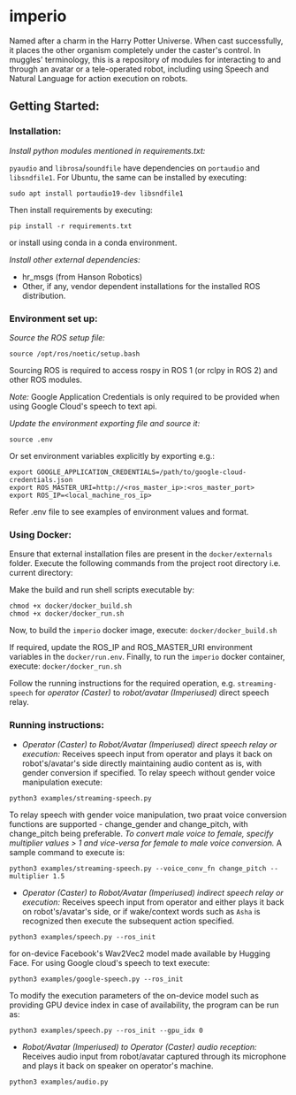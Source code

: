 # imperio
Named after a charm in the Harry Potter Universe. When cast successfully, it places the other organism completely under the caster's control. In muggles' terminology, this is a repository of modules for interacting to and through an avatar or a tele-operated robot, including using Speech and Natural Language for action execution on robots.

## Getting Started:

### Installation:
*Install python modules mentioned in requirements.txt:*

`pyaudio` and `librosa`/`soundfile` have dependencies on `portaudio` and `libsndfile1`. For Ubuntu, the same can be installed by executing:

`sudo apt install portaudio19-dev libsndfile1`

Then install requirements by executing:

`pip install -r requirements.txt`

or install using conda in a conda environment.

*Install other external dependencies:*
- hr_msgs (from Hanson Robotics)
- Other, if any, vendor dependent installations for the installed ROS distribution.

### Environment set up:

*Source the ROS setup file:*

`source /opt/ros/noetic/setup.bash`

Sourcing ROS is required to access rospy in ROS 1 (or rclpy in ROS 2) and other ROS modules.

*Note:* Google Application Credentials is only required to be provided when using Google Cloud's speech to text api.

*Update the environment exporting file and source it:*

`source .env`

Or set environment variables explicitly by exporting e.g.: 
```
export GOOGLE_APPLICATION_CREDENTIALS=/path/to/google-cloud-credentials.json
export ROS_MASTER_URI=http://<ros_master_ip>:<ros_master_port>
export ROS_IP=<local_machine_ros_ip>
```

Refer .env file to see examples of environment values and format.

### Using Docker:

Ensure that external installation files are present in the `docker/externals` folder. Execute the following commands from the project root directory i.e. current directory:

Make the build and run shell scripts executable by:
```
chmod +x docker/docker_build.sh
chmod +x docker/docker_run.sh
```

Now, to build the `imperio` docker image, execute:
`docker/docker_build.sh`

If required, update the ROS_IP and ROS_MASTER_URI environment variables in the `docker/run.env`. Finally, to run the `imperio` docker container, execute:
`docker/docker_run.sh`

Follow the running instructions for the required operation, e.g. `streaming-speech` for *operator (Caster)* to *robot/avatar (Imperiused)* direct speech relay.

### Running instructions:

- *Operator (Caster) to Robot/Avatar (Imperiused) direct speech relay or execution:* Receives speech input from operator and plays it back on robot's/avatar's side directly maintaining audio content as is, with gender conversion if specified. To relay speech without gender voice manipulation execute:

`python3 examples/streaming-speech.py`

To relay speech with gender voice manipulation, two praat voice conversion functions are supported - change_gender and change_pitch, with change_pitch being preferable. *To convert male voice to female, specify multiplier values > 1 and vice-versa for female to male voice conversion.* A sample command to execute is:

`python3 examples/streaming-speech.py --voice_conv_fn change_pitch --multiplier 1.5`

- *Operator (Caster) to Robot/Avatar (Imperiused) indirect speech relay or execution:* Receives speech input from operator and either plays it back on robot's/avatar's side, or if wake/context words such as `Asha` is recognized then execute the subsequent action specified.

`python3 examples/speech.py --ros_init`

for on-device Facebook's Wav2Vec2 model made available by Hugging Face. For using Google cloud's speech to text execute:

`python3 examples/google-speech.py --ros_init`

To modify the execution parameters of the on-device model such as providing GPU device index in case of availability, the program can be run as:

`python3 examples/speech.py --ros_init --gpu_idx 0`

- *Robot/Avatar (Imperiused) to Operator (Caster) audio reception:* Receives audio input from robot/avatar captured through its microphone and plays it back on speaker on operator's machine.

`python3 examples/audio.py`

